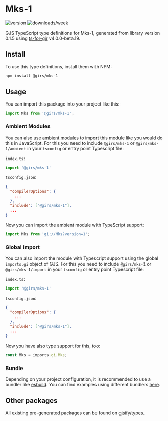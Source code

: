 
# Mks-1

![version](https://img.shields.io/npm/v/@girs/mks-1)
![downloads/week](https://img.shields.io/npm/dw/@girs/mks-1)


GJS TypeScript type definitions for Mks-1, generated from library version 0.1.5 using [ts-for-gir](https://github.com/gjsify/ts-for-gir) v4.0.0-beta.19.


## Install

To use this type definitions, install them with NPM:
```bash
npm install @girs/mks-1
```

## Usage

You can import this package into your project like this:
```ts
import Mks from '@girs/mks-1';
```

### Ambient Modules

You can also use [ambient modules](https://github.com/gjsify/ts-for-gir/tree/main/packages/cli#ambient-modules) to import this module like you would do this in JavaScript.
For this you need to include `@girs/mks-1` or `@girs/mks-1/ambient` in your `tsconfig` or entry point Typescript file:

`index.ts`:
```ts
import '@girs/mks-1'
```

`tsconfig.json`:
```json
{
  "compilerOptions": {
    ...
  },
  "include": ["@girs/mks-1"],
  ...
}
```

Now you can import the ambient module with TypeScript support: 

```ts
import Mks from 'gi://Mks?version=1';
```

### Global import

You can also import the module with Typescript support using the global `imports.gi` object of GJS.
For this you need to include `@girs/mks-1` or `@girs/mks-1/import` in your `tsconfig` or entry point Typescript file:

`index.ts`:
```ts
import '@girs/mks-1'
```

`tsconfig.json`:
```json
{
  "compilerOptions": {
    ...
  },
  "include": ["@girs/mks-1"],
  ...
}
```

Now you have also type support for this, too:

```ts
const Mks = imports.gi.Mks;
```

### Bundle

Depending on your project configuration, it is recommended to use a bundler like [esbuild](https://esbuild.github.io/). You can find examples using different bundlers [here](https://github.com/gjsify/ts-for-gir/tree/main/examples).

## Other packages

All existing pre-generated packages can be found on [gjsify/types](https://github.com/gjsify/types).

